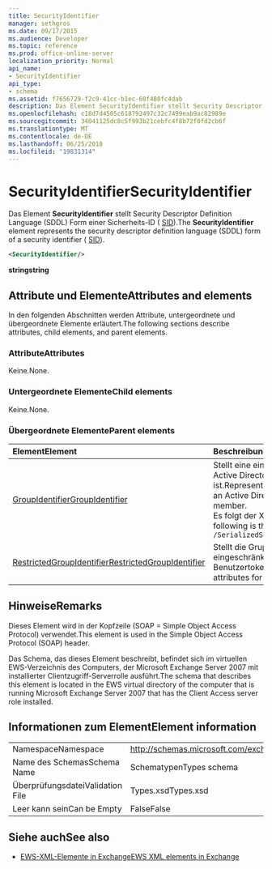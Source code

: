 ```yaml
---
title: SecurityIdentifier
manager: sethgros
ms.date: 09/17/2015
ms.audience: Developer
ms.topic: reference
ms.prod: office-online-server
localization_priority: Normal
api_name:
- SecurityIdentifier
api_type:
- schema
ms.assetid: f7656729-f2c9-41cc-b1ec-60f480fc4dab
description: Das Element SecurityIdentifier stellt Security Descriptor Definition Language (SDDL) Form einer Sicherheits-ID (SID).
ms.openlocfilehash: c18d7d4505c618792497c32c7499eab9ac82989e
ms.sourcegitcommit: 34041125dc8c5f993b21cebfc4f8b72f0fd2cb6f
ms.translationtype: MT
ms.contentlocale: de-DE
ms.lasthandoff: 06/25/2018
ms.locfileid: "19831314"
---
```

# <a name="securityidentifier"></a><span data-ttu-id="a40f3-103">SecurityIdentifier</span><span class="sxs-lookup"><span data-stu-id="a40f3-103">SecurityIdentifier</span></span>

<span data-ttu-id="a40f3-104">Das Element **SecurityIdentifier** stellt Security Descriptor Definition Language (SDDL) Form einer Sicherheits-ID ( [SID](sid.md)).</span><span class="sxs-lookup"><span data-stu-id="a40f3-104">The **SecurityIdentifier** element represents the security descriptor definition language (SDDL) form of a security identifier ( [SID](sid.md)).</span></span>
  
```xml
<SecurityIdentifier/>
```

 <span data-ttu-id="a40f3-105">**string**</span><span class="sxs-lookup"><span data-stu-id="a40f3-105">**string**</span></span>
## <a name="attributes-and-elements"></a><span data-ttu-id="a40f3-106">Attribute und Elemente</span><span class="sxs-lookup"><span data-stu-id="a40f3-106">Attributes and elements</span></span>

<span data-ttu-id="a40f3-107">In den folgenden Abschnitten werden Attribute, untergeordnete und übergeordnete Elemente erläutert.</span><span class="sxs-lookup"><span data-stu-id="a40f3-107">The following sections describe attributes, child elements, and parent elements.</span></span>
  
### <a name="attributes"></a><span data-ttu-id="a40f3-108">Attribute</span><span class="sxs-lookup"><span data-stu-id="a40f3-108">Attributes</span></span>

<span data-ttu-id="a40f3-109">Keine.</span><span class="sxs-lookup"><span data-stu-id="a40f3-109">None.</span></span>
  
### <a name="child-elements"></a><span data-ttu-id="a40f3-110">Untergeordnete Elemente</span><span class="sxs-lookup"><span data-stu-id="a40f3-110">Child elements</span></span>

<span data-ttu-id="a40f3-111">Keine.</span><span class="sxs-lookup"><span data-stu-id="a40f3-111">None.</span></span>
  
### <a name="parent-elements"></a><span data-ttu-id="a40f3-112">Übergeordnete Elemente</span><span class="sxs-lookup"><span data-stu-id="a40f3-112">Parent elements</span></span>

|<span data-ttu-id="a40f3-113">**Element**</span><span class="sxs-lookup"><span data-stu-id="a40f3-113">**Element**</span></span>|<span data-ttu-id="a40f3-114">**Beschreibung**</span><span class="sxs-lookup"><span data-stu-id="a40f3-114">**Description**</span></span>|
|:-----|:-----|
|[<span data-ttu-id="a40f3-115">GroupIdentifier</span><span class="sxs-lookup"><span data-stu-id="a40f3-115">GroupIdentifier</span></span>](groupidentifier.md) <br/> |<span data-ttu-id="a40f3-116">Stellt eine einzelne Sicherheits-ID und das Attribut für eine Active Directory-Gruppe, Objekt, das Konto ein Mitglied ist.</span><span class="sxs-lookup"><span data-stu-id="a40f3-116">Represents a single security identifier and attribute for an Active Directory object group of which the account is a member.</span></span>  <br/> <span data-ttu-id="a40f3-117">Es folgt der XPath-Ausdruck, der dieses Element:</span><span class="sxs-lookup"><span data-stu-id="a40f3-117">The following is the XPath expression to this element:</span></span>  <br/>  `/SerializedSecurityContext/GroupSids/GroupIdentifier[i]` <br/> |
|[<span data-ttu-id="a40f3-118">RestrictedGroupIdentifier</span><span class="sxs-lookup"><span data-stu-id="a40f3-118">RestrictedGroupIdentifier</span></span>](restrictedgroupidentifier.md) <br/> |<span data-ttu-id="a40f3-119">Stellt die Gruppe Sicherheits-ID und die Attribute für eine eingeschränkte Gruppe innerhalb einer Benutzertoken.</span><span class="sxs-lookup"><span data-stu-id="a40f3-119">Represents the group security identifier and attributes for a restricted group within a user token.</span></span>  <br/> |
   
## <a name="remarks"></a><span data-ttu-id="a40f3-120">Hinweise</span><span class="sxs-lookup"><span data-stu-id="a40f3-120">Remarks</span></span>

<span data-ttu-id="a40f3-121">Dieses Element wird in der Kopfzeile (SOAP = Simple Object Access Protocol) verwendet.</span><span class="sxs-lookup"><span data-stu-id="a40f3-121">This element is used in the Simple Object Access Protocol (SOAP) header.</span></span>
  
<span data-ttu-id="a40f3-122">Das Schema, das dieses Element beschreibt, befindet sich im virtuellen EWS-Verzeichnis des Computers, der Microsoft Exchange Server 2007 mit installierter Clientzugriff-Serverrolle ausführt.</span><span class="sxs-lookup"><span data-stu-id="a40f3-122">The schema that describes this element is located in the EWS virtual directory of the computer that is running Microsoft Exchange Server 2007 that has the Client Access server role installed.</span></span>
  
## <a name="element-information"></a><span data-ttu-id="a40f3-123">Informationen zum Element</span><span class="sxs-lookup"><span data-stu-id="a40f3-123">Element information</span></span>

|||
|:-----|:-----|
|<span data-ttu-id="a40f3-124">Namespace</span><span class="sxs-lookup"><span data-stu-id="a40f3-124">Namespace</span></span>  <br/> |http://schemas.microsoft.com/exchange/services/2006/types  <br/> |
|<span data-ttu-id="a40f3-125">Name des Schemas</span><span class="sxs-lookup"><span data-stu-id="a40f3-125">Schema Name</span></span>  <br/> |<span data-ttu-id="a40f3-126">Schematypen</span><span class="sxs-lookup"><span data-stu-id="a40f3-126">Types schema</span></span>  <br/> |
|<span data-ttu-id="a40f3-127">Überprüfungsdatei</span><span class="sxs-lookup"><span data-stu-id="a40f3-127">Validation File</span></span>  <br/> |<span data-ttu-id="a40f3-128">Types.xsd</span><span class="sxs-lookup"><span data-stu-id="a40f3-128">Types.xsd</span></span>  <br/> |
|<span data-ttu-id="a40f3-129">Leer kann sein</span><span class="sxs-lookup"><span data-stu-id="a40f3-129">Can be Empty</span></span>  <br/> |<span data-ttu-id="a40f3-130">False</span><span class="sxs-lookup"><span data-stu-id="a40f3-130">False</span></span>  <br/> |
   
## <a name="see-also"></a><span data-ttu-id="a40f3-131">Siehe auch</span><span class="sxs-lookup"><span data-stu-id="a40f3-131">See also</span></span>



- [<span data-ttu-id="a40f3-132">EWS-XML-Elemente in Exchange</span><span class="sxs-lookup"><span data-stu-id="a40f3-132">EWS XML elements in Exchange</span></span>](ews-xml-elements-in-exchange.md)

